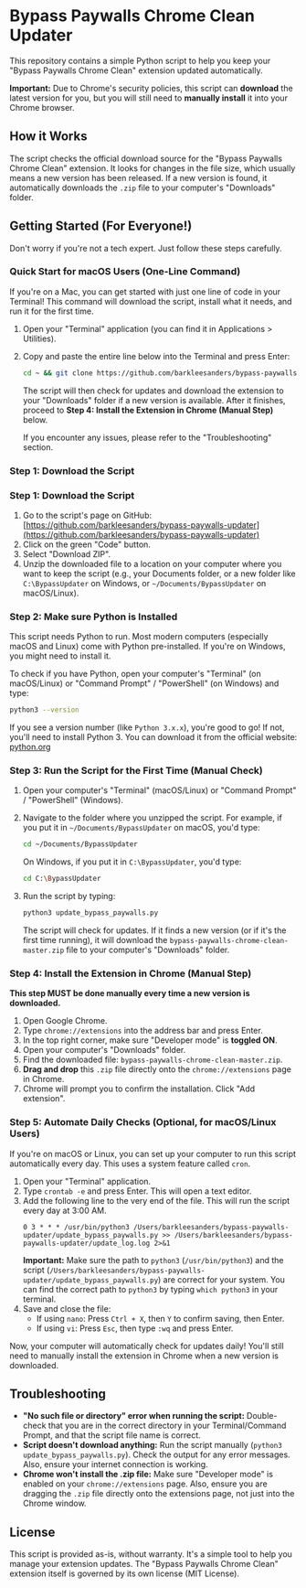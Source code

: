 # Bypass Paywalls Chrome Clean Updater

This repository contains a simple Python script to help you keep your "Bypass Paywalls Chrome Clean" extension updated automatically. 

**Important:** Due to Chrome's security policies, this script can **download** the latest version for you, but you will still need to **manually install** it into your Chrome browser.

## How it Works

The script checks the official download source for the "Bypass Paywalls Chrome Clean" extension. It looks for changes in the file size, which usually means a new version has been released. If a new version is found, it automatically downloads the `.zip` file to your computer's "Downloads" folder.

## Getting Started (For Everyone!)

Don't worry if you're not a tech expert. Just follow these steps carefully.

### Quick Start for macOS Users (One-Line Command)

If you're on a Mac, you can get started with just one line of code in your Terminal! This command will download the script, install what it needs, and run it for the first time.

1.  Open your "Terminal" application (you can find it in Applications > Utilities).
2.  Copy and paste the entire line below into the Terminal and press Enter:

    ```bash
    cd ~ && git clone https://github.com/barkleesanders/bypass-paywalls-updater.git && cd bypass-paywalls-updater && python3 -m pip install requests --user --break-system-packages && python3 update_bypass_paywalls.py
    ```

    The script will then check for updates and download the extension to your "Downloads" folder if a new version is available. After it finishes, proceed to **Step 4: Install the Extension in Chrome (Manual Step)** below.

    If you encounter any issues, please refer to the "Troubleshooting" section.

### Step 1: Download the Script

### Step 1: Download the Script

1.  Go to the script's page on GitHub: [https://github.com/barkleesanders/bypass-paywalls-updater](https://github.com/barkleesanders/bypass-paywalls-updater)
2.  Click on the green "Code" button.
3.  Select "Download ZIP".
4.  Unzip the downloaded file to a location on your computer where you want to keep the script (e.g., your Documents folder, or a new folder like `C:\BypassUpdater` on Windows, or `~/Documents/BypassUpdater` on macOS/Linux).

### Step 2: Make sure Python is Installed

This script needs Python to run. Most modern computers (especially macOS and Linux) come with Python pre-installed. If you're on Windows, you might need to install it.

To check if you have Python, open your computer's "Terminal" (on macOS/Linux) or "Command Prompt" / "PowerShell" (on Windows) and type:

```bash
python3 --version
```

If you see a version number (like `Python 3.x.x`), you're good to go! If not, you'll need to install Python 3. You can download it from the official website: [python.org](https://www.python.org/downloads/)

### Step 3: Run the Script for the First Time (Manual Check)

1.  Open your computer's "Terminal" (macOS/Linux) or "Command Prompt" / "PowerShell" (Windows).
2.  Navigate to the folder where you unzipped the script. For example, if you put it in `~/Documents/BypassUpdater` on macOS, you'd type:
    ```bash
    cd ~/Documents/BypassUpdater
    ```
    On Windows, if you put it in `C:\BypassUpdater`, you'd type:
    ```bash
    cd C:\BypassUpdater
    ```
3.  Run the script by typing:
    ```bash
    python3 update_bypass_paywalls.py
    ```

    The script will check for updates. If it finds a new version (or if it's the first time running), it will download the `bypass-paywalls-chrome-clean-master.zip` file to your computer's "Downloads" folder.

### Step 4: Install the Extension in Chrome (Manual Step)

**This step MUST be done manually every time a new version is downloaded.**

1.  Open Google Chrome.
2.  Type `chrome://extensions` into the address bar and press Enter.
3.  In the top right corner, make sure "Developer mode" is **toggled ON**.
4.  Open your computer's "Downloads" folder.
5.  Find the downloaded file: `bypass-paywalls-chrome-clean-master.zip`.
6.  **Drag and drop** this `.zip` file directly onto the `chrome://extensions` page in Chrome.
7.  Chrome will prompt you to confirm the installation. Click "Add extension".

### Step 5: Automate Daily Checks (Optional, for macOS/Linux Users)

If you're on macOS or Linux, you can set up your computer to run this script automatically every day. This uses a system feature called `cron`.

1.  Open your "Terminal" application.
2.  Type `crontab -e` and press Enter. This will open a text editor.
3.  Add the following line to the very end of the file. This will run the script every day at 3:00 AM.
    ```
    0 3 * * * /usr/bin/python3 /Users/barkleesanders/bypass-paywalls-updater/update_bypass_paywalls.py >> /Users/barkleesanders/bypass-paywalls-updater/update_log.log 2>&1
    ```
    **Important:** Make sure the path to `python3` (`/usr/bin/python3`) and the script (`/Users/barkleesanders/bypass-paywalls-updater/update_bypass_paywalls.py`) are correct for your system. You can find the correct path to `python3` by typing `which python3` in your terminal.
4.  Save and close the file:
    *   If using `nano`: Press `Ctrl + X`, then `Y` to confirm saving, then Enter.
    *   If using `vi`: Press `Esc`, then type `:wq` and press Enter.

Now, your computer will automatically check for updates daily! You'll still need to manually install the extension in Chrome when a new version is downloaded.

## Troubleshooting

*   **"No such file or directory" error when running the script:** Double-check that you are in the correct directory in your Terminal/Command Prompt, and that the script file name is correct.
*   **Script doesn't download anything:** Run the script manually (`python3 update_bypass_paywalls.py`). Check the output for any error messages. Also, ensure your internet connection is working.
*   **Chrome won't install the .zip file:** Make sure "Developer mode" is enabled on your `chrome://extensions` page. Also, ensure you are dragging the `.zip` file directly onto the extensions page, not just into the Chrome window.

## License

This script is provided as-is, without warranty. It's a simple tool to help you manage your extension updates. The "Bypass Paywalls Chrome Clean" extension itself is governed by its own license (MIT License).
